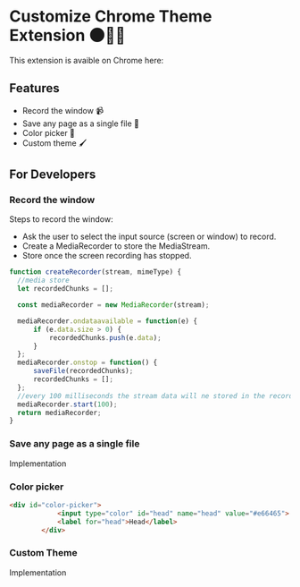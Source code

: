 # Customize Chrome Theme Extension 🌑👩‍💻
This extension is avaible on Chrome here: 

## Features 
<ul> 
  <li> Record the window 📹</li>
  <li> Save any page as a single file 📓 </li>
  <li> Color picker 🎨</li>
  <li> Custom theme 🖌</li>
</ul> 

## For Developers
### Record the window
Steps to record the window:
<ul>
  <li>Ask the user to select the input source (screen or window) to record.  </li>  
  <li>Create a MediaRecorder to store the MediaStream.</li>
  <li>Store once the screen recording has stopped.</li>
</ul>

  ```javascript
  function createRecorder(stream, mimeType) {
    //media store
    let recordedChunks = [];

    const mediaRecorder = new MediaRecorder(stream);

    mediaRecorder.ondataavailable = function(e) {
        if (e.data.size > 0) {
            recordedChunks.push(e.data);
        }
    };
    mediaRecorder.onstop = function() {
        saveFile(recordedChunks);
        recordedChunks = [];
    };
    //every 100 milliseconds the stream data will ne stored in the recordedChunks array
    mediaRecorder.start(100);
    return mediaRecorder;
}
  ```


### Save any page as a single file
Implementation

### Color picker
```html
<div id="color-picker">
            <input type="color" id="head" name="head" value="#e66465">
            <label for="head">Head</label>
        </div>
```

### Custom Theme
Implementation
